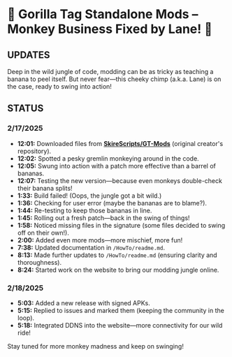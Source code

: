 # 🐒 Gorilla Tag Standalone Mods – Monkey Business Fixed by Lane! 🐒

## UPDATES
Deep in the wild jungle of code, modding can be as tricky as teaching a banana to peel itself. But never fear—this cheeky chimp (a.k.a. Lane) is on the case, ready to swing into action!

## STATUS

### 2/17/2025
- **12:01:** Downloaded files from **[SkireScripts/GT-Mods](https://github.com/SkireScripts/GT-Mods)** (original creator's repository).
- **12:02:** Spotted a pesky gremlin monkeying around in the code.
- **12:05:** Swung into action with a patch more effective than a barrel of bananas.
- **12:07:** Testing the new version—because even monkeys double-check their banana splits!
- **1:33:** Build failed! (Oops, the jungle got a bit wild.)
- **1:36:** Checking for user error (maybe the bananas are to blame?).
- **1:44:** Re-testing to keep those bananas in line.
- **1:45:** Rolling out a fresh patch—back in the swing of things!
- **1:58:** Noticed missing files in the signature (some files decided to swing off on their own!).
- **2:00:** Added even more mods—more mischief, more fun!
- **7:38:** Updated documentation in `/HowTo/readme.md`.
- **8:13:** Made further updates to `/HowTo/readme.md` (ensuring clarity and thoroughness).
- **8:24:** Started work on the website to bring our modding jungle online.

### 2/18/2025
- **5:03:** Added a new release with signed APKs.
- **5:15:** Replied to issues and marked them (keeping the community in the loop).
- **5:18:** Integrated DDNS into the website—more connectivity for our wild ride!

Stay tuned for more monkey madness and keep on swinging!
